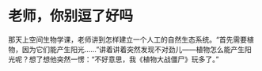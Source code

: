 # 老师，你别逗了好吗

那天上空间生物学课，老师讲到怎样建立一个人工的自然生态系统。“首先需要植物，因为它们能产生阳光……”讲着讲着突然发现不对劲儿——植物怎么能产生阳光呢？想了想他突然一愣：“不好意思，我《植物大战僵尸》玩多了。”